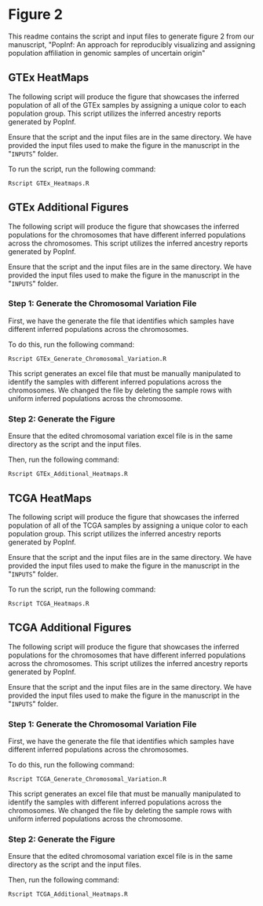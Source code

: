 # Figure 2                                                                      
This readme contains the script and input files to generate figure 2 from our manuscript, "PopInf: An approach for reproducibly visualizing and assigning population affiliation in genomic samples of uncertain origin"

## GTEx HeatMaps

The following script will produce the figure that showcases the inferred population of all of the GTEx samples by assigning a unique color to each population group. This script utilizes the inferred ancestry reports generated by PopInf.

Ensure that the script and the input files are in the same directory. We have provided the input files used to make the figure in the manuscript in the "`INPUTS`" folder.

To run the script, run the following command:

```
Rscript GTEx_Heatmaps.R
```

## GTEx Additional Figures

The following script will produce the figure that showcases the inferred populations for the chromosomes that have different inferred populations across the chromosomes.  This script utilizes the inferred ancestry reports generated by PopInf.

Ensure that the script and the input files are in the same directory. We have provided the input files used to make the figure in the manuscript in the "`INPUTS`" folder.

### Step 1: Generate the Chromosomal Variation File

First, we have the generate the file that identifies which samples have different inferred populations across the chromosomes.

To do this, run the following command:

```
Rscript GTEx_Generate_Chromosomal_Variation.R
```

This script generates an excel file that must be manually manipulated to identify the samples with different inferred populations across the chromosomes. We changed the file by deleting the sample rows with uniform inferred populations across the chromosome.

### Step 2: Generate the Figure

Ensure that the edited chromosomal variation excel file is in the same directory as the script and the input files.

Then, run the following command:

``` 
Rscript GTEx_Additional_Heatmaps.R
```

## TCGA HeatMaps

The following script will produce the figure that showcases the inferred population of all of the TCGA samples by assigning a unique color to each population group. This script utilizes the inferred ancestry reports generated by PopInf.

Ensure that the script and the input files are in the same directory. We have provided the input files used to make the figure in the manuscript in the "`INPUTS`" folder.

To run the script, run the following command:

```
Rscript TCGA_Heatmaps.R
```

## TCGA Additional Figures

The following script will produce the figure that showcases the inferred populations for the chromosomes that have different inferred populations across the chromosomes.  This script utilizes the inferred ancestry reports generated by PopInf.

Ensure that the script and the input files are in the same directory. We have provided the input files used to make the figure in the manuscript in the "`INPUTS`" folder.

### Step 1: Generate the Chromosomal Variation File

First, we have the generate the file that identifies which samples have different inferred populations across the chromosomes.

To do this, run the following command:

```
Rscript TCGA_Generate_Chromosomal_Variation.R
```

This script generates an excel file that must be manually manipulated to identify the samples with different inferred populations across the chromosomes. We changed the file by deleting the sample rows with uniform inferred populations across the chromosome.

### Step 2: Generate the Figure

Ensure that the edited chromosomal variation excel file is in the same directory as the script and the input files.

Then, run the following command:

``` 
Rscript TCGA_Additional_Heatmaps.R
```
